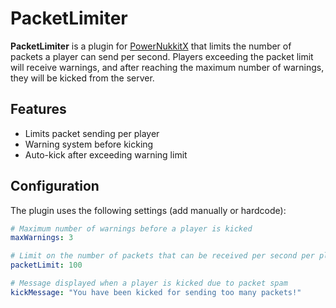 # PacketLimiter

**PacketLimiter** is a plugin for [PowerNukkitX](https://github.com/PowerNukkitX/PowerNukkitX) that limits the number of packets a player can send per second. Players exceeding the packet limit will receive warnings, and after reaching the maximum number of warnings, they will be kicked from the server.

## Features

- Limits packet sending per player
- Warning system before kicking
- Auto-kick after exceeding warning limit

## Configuration

The plugin uses the following settings (add manually or hardcode):

```yaml
# Maximum number of warnings before a player is kicked
maxWarnings: 3

# Limit on the number of packets that can be received per second per player
packetLimit: 100

# Message displayed when a player is kicked due to packet spam
kickMessage: "You have been kicked for sending too many packets!"

```